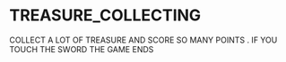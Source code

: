 # TREASURE_COLLECTING
COLLECT A LOT OF TREASURE AND SCORE SO MANY POINTS . IF YOU TOUCH THE SWORD THE GAME ENDS
